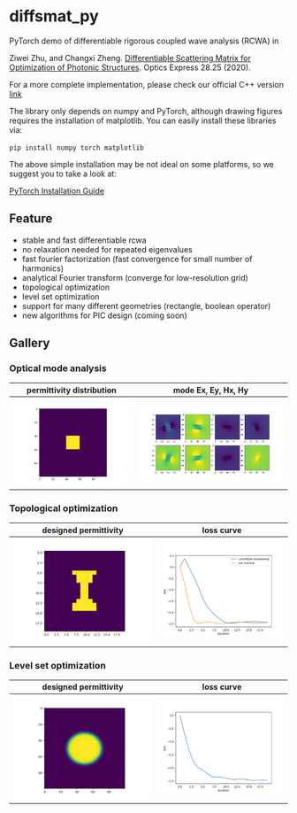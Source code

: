 # diffsmat_py

PyTorch demo of differentiable rigorous coupled wave analysis (RCWA) in

Ziwei Zhu, and Changxi Zheng. [Differentiable Scattering Matrix for Optimization of Photonic Structures](https://opg.optica.org/oe/fulltext.cfm?uri=oe-28-25-37773). Optics Express 28.25 (2020).

For a more complete implementation, please check our official C++ version [link](https://github.com/Columbia-Computational-X-Lab/DiffSMat)

The library only depends on numpy and PyTorch, although drawing figures requires the installation of matplotlib. You can easily install these libraries via:

`pip install numpy torch matplotlib`

The above simple installation may be not ideal on some platforms, so we suggest you to take a look at:

[PyTorch Installation Guide](https://pytorch.org/get-started/locally/)

## Feature

* stable and fast differentiable rcwa
* no relaxation needed for repeated eigenvalues
* fast fourier factorization (fast convergence for small number of harmonics)
* analytical Fourier transform (converge for low-resolution grid)
* topological optimization
* level set optimization
* support for many different geometries (rectangle, boolean operator)
* new algorithms for PIC design (coming soon)

## Gallery

### Optical mode analysis

permittivity distribution            |  mode Ex, Ey, Hx, Hy
:-------------------------:|:-------------------------:
![](gallery/ex.png)  |  ![](gallery/all_modes.png)

### Topological optimization

designed permittivity          |  loss curve
:-------------------------:|:-------------------------:
![](gallery/de_binarized.png)  |  ![](gallery/loss_history.png)

### Level set optimization

designed permittivity          |  loss curve
:-------------------------:|:-------------------------:
![](gallery/de_final_levelset.png)  |  ![](gallery/loss_history_levelset.png)